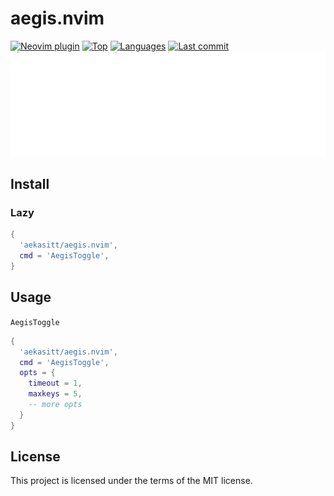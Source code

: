 # aegis.nvim

[![Neovim plugin](https://img.shields.io/badge/neovim-plugin-57A143?logo=neovim)](https://neovim.io)
[![Top](https://img.shields.io/github/languages/top/aekasitt/aegis.nvim)](https://github.com/aekasitt/aegis.nvim)
[![Languages](https://img.shields.io/github/languages/count/aekasitt/aegis.nvim)](https://github.com/aekasitt/aegis.nvim)
[![Last commit](https://img.shields.io/github/last-commit/aekasitt/aegis.nvim/master)](https://github.com/aekasitt/aegis.nvim)
![Aegis Banner](static/aegis-banner.svg)

## Install

### Lazy

```lua
{
  'aekasitt/aegis.nvim',
  cmd = 'AegisToggle',
}
```

## Usage

`AegisToggle`

```lua
{
  'aekasitt/aegis.nvim',
  cmd = 'AegisToggle',
  opts = {
    timeout = 1,
    maxkeys = 5,
    -- more opts
  }
}
```

## License

This project is licensed under the terms of the MIT license.
